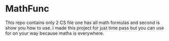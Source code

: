 # MathFunc
This repo contains only 2 CS file one has all math formulas and second is show you how to use. i made this project for just time pass but you can use for on your way because maths is everywhere.
